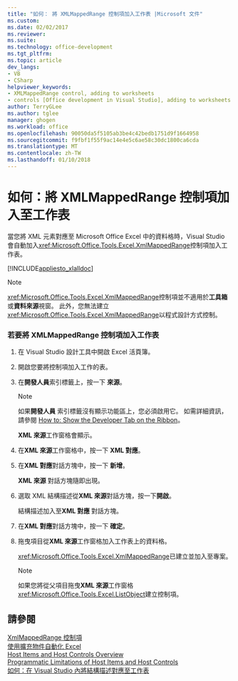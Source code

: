 ```yaml
---
title: "如何： 將 XMLMappedRange 控制項加入工作表 |Microsoft 文件"
ms.custom: 
ms.date: 02/02/2017
ms.reviewer: 
ms.suite: 
ms.technology: office-development
ms.tgt_pltfrm: 
ms.topic: article
dev_langs:
- VB
- CSharp
helpviewer_keywords:
- XMLMappedRange control, adding to worksheets
- controls [Office development in Visual Studio], adding to worksheets
author: TerryGLee
ms.author: tglee
manager: ghogen
ms.workload: office
ms.openlocfilehash: 90050da5f5105ab3be4c42bedb1751d9f1664958
ms.sourcegitcommit: f9fbf1f55f9ac14e4e5c6ae58c30dc1800ca6cda
ms.translationtype: MT
ms.contentlocale: zh-TW
ms.lasthandoff: 01/10/2018
---
```

# <a name="how-to-add-xmlmappedrange-controls-to-worksheets"></a>如何：將 XMLMappedRange 控制項加入至工作表
  當您將 XML 元素對應至 Microsoft Office Excel 中的資料格時，Visual Studio 會自動加入<xref:Microsoft.Office.Tools.Excel.XmlMappedRange>控制項加入工作表。  
  
 [!INCLUDE[appliesto_xlalldoc](../vsto/includes/appliesto-xlalldoc-md.md)]  
  
> [!NOTE]  
>  <xref:Microsoft.Office.Tools.Excel.XmlMappedRange>控制項並不適用於**工具箱**或**資料來源**視窗。 此外，您無法建立<xref:Microsoft.Office.Tools.Excel.XmlMappedRange>以程式設計方式控制。  
  
### <a name="to-add-an-xmlmappedrange-control-to-a-worksheet"></a>若要將 XMLMappedRange 控制項加入工作表  
  
1.  在 Visual Studio 設計工具中開啟 Excel 活頁簿。  
  
2.  開啟您要將控制項加入工作的表。  
  
3.  在**開發人員**索引標籤上，按一下 **來源**。  
  
    > [!NOTE]  
    >  如果**開發人員** 索引標籤沒有顯示功能區上，您必須啟用它。 如需詳細資訊，請參閱 [How to: Show the Developer Tab on the Ribbon](../vsto/how-to-show-the-developer-tab-on-the-ribbon.md)。  
  
     **XML 來源**工作窗格會顯示。  
  
4.  在**XML 來源**工作窗格中，按一下  **XML 對應**。  
  
5.  在**XML 對應**對話方塊中，按一下 **新增**。  
  
     **XML 來源** 對話方塊隨即出現。  
  
6.  選取 XML 結構描述從**XML 來源**對話方塊，按一下**開啟**。  
  
     結構描述加入至**XML 對應** 對話方塊。  
  
7.  在**XML 對應**對話方塊中，按一下 **確定**。  
  
8.  拖曳項目從**XML 來源**工作窗格加入工作表上的資料格。  
  
     <xref:Microsoft.Office.Tools.Excel.XmlMappedRange>已建立並加入至專案。  
  
    > [!NOTE]  
    >  如果您將從父項目拖曳**XML 來源**工作窗格<xref:Microsoft.Office.Tools.Excel.ListObject>建立控制項。  
  
## <a name="see-also"></a>請參閱  
 [XmlMappedRange 控制項](../vsto/xmlmappedrange-control.md)   
 [使用擴充物件自動化 Excel](../vsto/automating-excel-by-using-extended-objects.md)   
 [Host Items and Host Controls Overview](../vsto/host-items-and-host-controls-overview.md)   
 [Programmatic Limitations of Host Items and Host Controls](../vsto/programmatic-limitations-of-host-items-and-host-controls.md)   
 [如何：在 Visual Studio 內將結構描述對應至工作表](../vsto/how-to-map-schemas-to-worksheets-inside-visual-studio.md)  
  
  